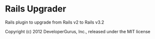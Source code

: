 Rails Upgrader
=============

Rails plugin to upgrade from Rails v2 to Rails v3.2


Copyright (c) 2012 DeveloperGurus, Inc., released under the MIT license
